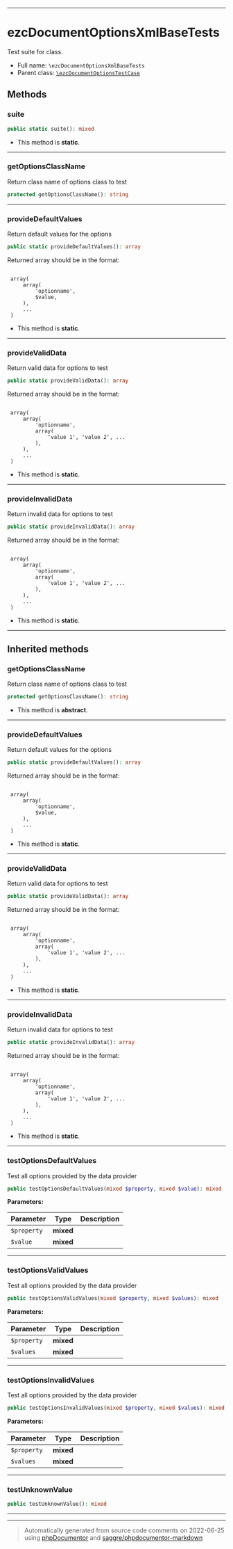 ***

# ezcDocumentOptionsXmlBaseTests

Test suite for class.



* Full name: `\ezcDocumentOptionsXmlBaseTests`
* Parent class: [`\ezcDocumentOptionsTestCase`](./ezcDocumentOptionsTestCase.md)




## Methods


### suite



```php
public static suite(): mixed
```



* This method is **static**.







***

### getOptionsClassName

Return class name of options class to test

```php
protected getOptionsClassName(): string
```











***

### provideDefaultValues

Return default values for the options

```php
public static provideDefaultValues(): array
```

Returned array should be in the format:

<code>
 array(
     array(
         'optionname',
         $value,
     ),
     ...
 )
</code>

* This method is **static**.







***

### provideValidData

Return valid data for options to test

```php
public static provideValidData(): array
```

Returned array should be in the format:

<code>
 array(
     array(
         'optionname',
         array(
             'value 1', 'value 2', ...
         ),
     ),
     ...
 )
</code>

* This method is **static**.







***

### provideInvalidData

Return invalid data for options to test

```php
public static provideInvalidData(): array
```

Returned array should be in the format:

<code>
 array(
     array(
         'optionname',
         array(
             'value 1', 'value 2', ...
         ),
     ),
     ...
 )
</code>

* This method is **static**.







***


## Inherited methods


### getOptionsClassName

Return class name of options class to test

```php
protected getOptionsClassName(): string
```




* This method is **abstract**.






***

### provideDefaultValues

Return default values for the options

```php
public static provideDefaultValues(): array
```

Returned array should be in the format:

<code>
 array(
     array(
         'optionname',
         $value,
     ),
     ...
 )
</code>

* This method is **static**.







***

### provideValidData

Return valid data for options to test

```php
public static provideValidData(): array
```

Returned array should be in the format:

<code>
 array(
     array(
         'optionname',
         array(
             'value 1', 'value 2', ...
         ),
     ),
     ...
 )
</code>

* This method is **static**.







***

### provideInvalidData

Return invalid data for options to test

```php
public static provideInvalidData(): array
```

Returned array should be in the format:

<code>
 array(
     array(
         'optionname',
         array(
             'value 1', 'value 2', ...
         ),
     ),
     ...
 )
</code>

* This method is **static**.







***

### testOptionsDefaultValues

Test all options provided by the data provider

```php
public testOptionsDefaultValues(mixed $property, mixed $value): mixed
```








**Parameters:**

| Parameter | Type | Description |
|-----------|------|-------------|
| `$property` | **mixed** |  |
| `$value` | **mixed** |  |




***

### testOptionsValidValues

Test all options provided by the data provider

```php
public testOptionsValidValues(mixed $property, mixed $values): mixed
```








**Parameters:**

| Parameter | Type | Description |
|-----------|------|-------------|
| `$property` | **mixed** |  |
| `$values` | **mixed** |  |




***

### testOptionsInvalidValues

Test all options provided by the data provider

```php
public testOptionsInvalidValues(mixed $property, mixed $values): mixed
```








**Parameters:**

| Parameter | Type | Description |
|-----------|------|-------------|
| `$property` | **mixed** |  |
| `$values` | **mixed** |  |




***

### testUnknownValue



```php
public testUnknownValue(): mixed
```











***


***
> Automatically generated from source code comments on 2022-06-25 using [phpDocumentor](http://www.phpdoc.org/) and [saggre/phpdocumentor-markdown](https://github.com/Saggre/phpDocumentor-markdown)
